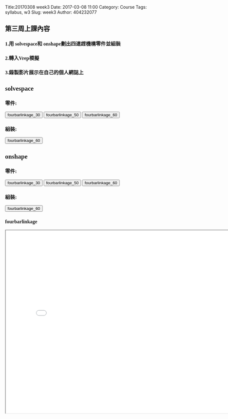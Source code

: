 Title:20170308 week3
Date: 2017-03-08 11:00
Category: Course
Tags: syllabus, w3
Slug: week3
Author: 404232077

<font face="DFKai-sb"><h2>第三周上課內容</h2></font>

<font face="DFKai-sb"><h3>1.用 solvespace和 onshape劃出四連趕機構零件並組裝</h3></font>

<font face="DFKai-sb"><h3>2.轉入Vrep模擬</h3></font>

<font face="DFKai-sb"><h3>3.錄製影片展示在自己的個人網誌上</h3></font>

<font face="DFKai-sb"><h2>solvespace</h2></font>
<font face="DFKai-sb"><h3>零件:</h3></font>
<p> <button onClick="lity('https://vimeo.com/209071690')"><span class="glyphicon glyphicon-facetime-video"></span> fourbarlinkage_30</button>
 <button onClick="lity('https://vimeo.com/209071867')"><span class="glyphicon glyphicon-facetime-video"></span> fourbarlinkage_50</button>
  <button onClick="lity('https://vimeo.com/209071884')"><span class="glyphicon glyphicon-facetime-video"></span> fourbarlinkage_60</button></p>
  
 <font face="DFKai-sb"><h3>組裝:</h3></font>
 <p><button onClick="lity('https://vimeo.com/209071888')"><span class="glyphicon glyphicon-facetime-video"></span> fourbarlinkage_60</button></p>
 
 <font face="DFKai-sb"><h2>onshape</h2></font>
 <font face="DFKai-sb"><h3>零件:</h3></font>
 <p> <button onClick="lity('https://vimeo.com/209339800')"><span class="glyphicon glyphicon-facetime-video"></span> fourbarlinkage_30</button>
 <button onClick="lity('https://vimeo.com/209339811')"><span class="glyphicon glyphicon-facetime-video"></span> fourbarlinkage_50</button>
  <button onClick="lity('https://vimeo.com/209339818')"><span class="glyphicon glyphicon-facetime-video"></span> fourbarlinkage_60</button></p>
  
  <font face="DFKai-sb"><h3>組裝:</h3></font>
 <p><button onClick="lity('https://vimeo.com/209339824')"><span class="glyphicon glyphicon-facetime-video"></span> fourbarlinkage_60</button></p>
 
 <font face="DFKai-sb"><h3>fourbarlinkage</h3></font>
 <iframe src="./../data/fourbarlinkage.html" width="800" height="600"></iframe>
 